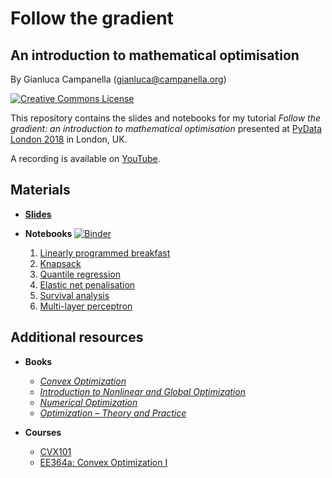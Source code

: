 # Follow the gradient
## An introduction to mathematical optimisation

By Gianluca Campanella (<gianluca@campanella.org>)

[![Creative Commons License](https://i.creativecommons.org/l/by/4.0/80x15.png)](http://creativecommons.org/licenses/by/4.0/)

This repository contains the slides and notebooks for my tutorial *Follow the gradient: an introduction to mathematical optimisation* presented at [PyData London 2018](https://pydata.org/london2018/) in London, UK.

A recording is available on [YouTube](https://www.youtube.com/watch?v=-ofK_SMKjUY).

## Materials

* [**Slides**](https://cdn.rawgit.com/gcampanella/pydata-london-2018/master/slides/pydata_london_2018.pdf)

* **Notebooks** [![Binder](https://mybinder.org/badge.svg)](https://mybinder.org/v2/gh/gcampanella/pydata-london-2018/master)
  1. [Linearly programmed breakfast](https://cdn.rawgit.com/gcampanella/pydata-london-2018/master/notebooks/01_LP_Breakfast.ipynb)
  2. [Knapsack](https://cdn.rawgit.com/gcampanella/pydata-london-2018/master/notebooks/02_ILP_Knapsack.ipynb)
  1. [Quantile regression](https://cdn.rawgit.com/gcampanella/pydata-london-2018/master/notebooks/03_Quantile_Regression.ipynb)
  1. [Elastic net penalisation](https://cdn.rawgit.com/gcampanella/pydata-london-2018/master/notebooks/04_Elastic_Net.ipynb)
  1. [Survival analysis](https://cdn.rawgit.com/gcampanella/pydata-london-2018/master/notebooks/05_Survival_Analysis.ipynb)
  1. [Multi-layer perceptron](https://cdn.rawgit.com/gcampanella/pydata-london-2018/master/notebooks/06_MLP.ipynb)

## Additional resources

* **Books**
  * [*Convex Optimization*](https://web.stanford.edu/~boyd/cvxbook/)
  * [*Introduction to Nonlinear and Global Optimization*](https://www.springer.com/us/book/9780387886695)
  * [*Numerical Optimization*](https://www.springer.com/us/book/9780387303031)
  * [*Optimization – Theory and Practice*](https://www.springer.com/us/book/9780387789767)

* **Courses**
  * [CVX101](https://lagunita.stanford.edu/courses/Engineering/CVX101/Winter2014/about)
  * [EE364a: Convex Optimization I](https://web.stanford.edu/class/ee364a/)
